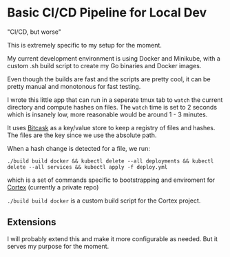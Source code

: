 # Basic CI/CD Pipeline for Local Dev

"CI/CD, but worse"

This is extremely specific to my setup for the moment.

My current development environment is using Docker and Minikube, with a custom .sh build script
to create my Go binaries and Docker images.

Even though the builds are fast and the scripts are pretty cool, it can be pretty manual and monotonous
for fast testing.

I wrote this little app that can run in a seperate tmux tab to `watch` the current directory and compute hashes on files. The `watch` time is set to 2 seconds which is insanely low, more reasonable would be around 1 - 3 minutes.

It uses [Bitcask](github.com/prologic/bitcask) as a key/value store to keep a registry of files and hashes. The files are the key since we use the absolute path. 

When a hash change is detected for a file, we run:

`./build build docker && kubectl delete --all deployments && kubectl delete --all services && kubectl apply -f deploy.yml` 

which is a set of commands specific to bootstrapping and enviroment for [Cortex](github.com/cishiv/Cortex) (currently a private repo) 

`./build build docker` is a custom build script for the Cortex project.

## Extensions

I will probably extend this and make it more configurable as needed. But it serves my purpose for the moment.
